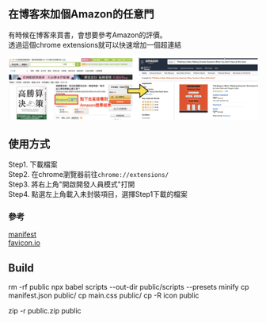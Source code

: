 ## 在博客來加個Amazon的任意門
有時候在博客來買書，會想要參考Amazon的評價。    
透過這個chrome extensions就可以快速增加一個超連結

![intro](./intro.png)

## 使用方式
Step1. 下載檔案    
Step2. 在chrome瀏覽器前往`chrome://extensions/`    
Step3. 將右上角"開啟開發人員模式"打開    
Step4. 點選左上角載入未封裝項目，選擇Step1下載的檔案

### 參考
[manifest](https://developer.chrome.com/extensions/manifest)    
[favicon.io](https://favicon.io/emoji-favicons/star/)


## Build
rm -rf public
npx babel scripts --out-dir public/scripts --presets minify
cp manifest.json public/
cp main.css public/
cp -R icon public

zip -r public.zip public

